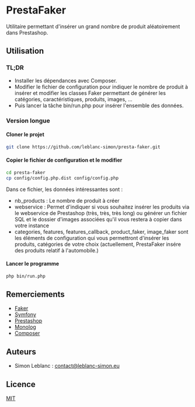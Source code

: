 PrestaFaker
===========

Utilitaire permettant d'insérer un grand nombre de produit aléatoirement dans Prestashop.

Utilisation
-----------

### TL;DR

* Installer les dépendances avec Composer.
* Modifier le fichier de configuration pour indiquer le nombre de produit à insérer et modifier les classes Faker permettant de générer les catégories, caractéristiques, produits, images, ...
* Puis lancer la tâche bin/run.php pour insérer l'ensemble des données.

### Version longue

#### Cloner le projet

```bash
git clone https://github.com/leblanc-simon/presta-faker.git
```

#### Copier le fichier de configuration et le modifier

```bash
cd presta-faker
cp config/config.php.dist config/config.php
```

Dans ce fichier, les données intéressantes sont :

* nb_products : Le nombre de produit à créer
* webservice : Permet d'indiquer si vous souhaitez insérer les produits via le webservice de Prestashop (très, très, très long)
  ou générer un fichier SQL et le dossier d'images associées qu'il vous restera à copier dans votre instance
* categories, features, features_callback, product_faker, image_faker sont les éléments de configuration qui vous permettront
  d'insérer les produits, catégories de votre choix (actuellement, PrestaFaker insére des produits relatif à l'automobile.)


#### Lancer le programme

```bash
php bin/run.php
```


Remerciements
-------------

* [Faker](https://github.com/fzaninotto/Faker)
* [Symfony](http://symfony.com/)
* [Prestashop](http://www.prestashop.com/fr/)
* [Monolog](https://github.com/Seldaek/monolog)
* [Composer](https://getcomposer.org/)

Auteurs
-------

* Simon Leblanc : contact@leblanc-simon.eu

Licence
-------

[MIT](http://opensource.org/licenses/MIT)
